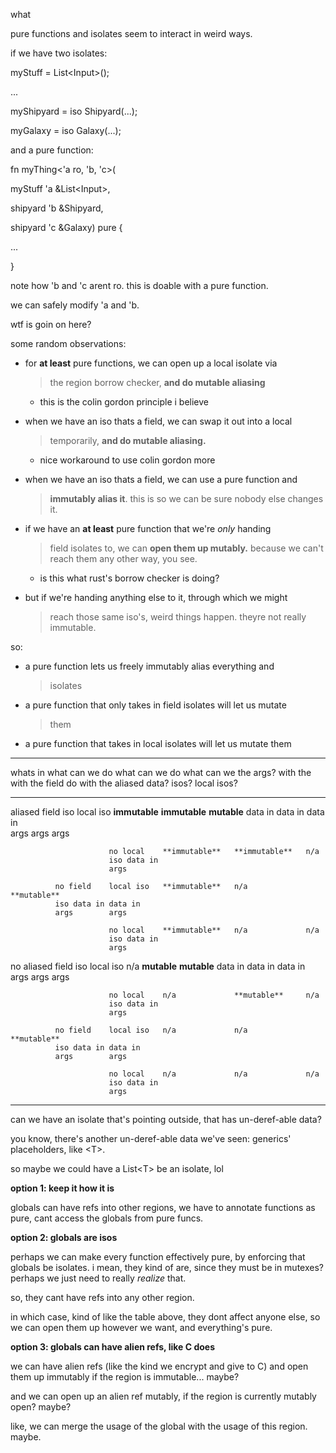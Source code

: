 what

pure functions and isolates seem to interact in weird ways.

if we have two isolates:

myStuff = List\<Input\>();

\...

myShipyard = iso Shipyard(\...);

myGalaxy = iso Galaxy(\...);

and a pure function:

fn myThing\<\'a ro, \'b, \'c\>(

myStuff \'a &List\<Input\>,

shipyard \'b &Shipyard,

shipyard \'c &Galaxy) pure {

\...

}

note how \'b and \'c arent ro. this is doable with a pure function.

we can safely modify \'a and \'b.

wtf is goin on here?

some random observations:

-   for **at least** pure functions, we can open up a local isolate via
    > the region borrow checker, **and do mutable aliasing**

    -   this is the colin gordon principle i believe

-   when we have an iso thats a field, we can swap it out into a local
    > temporarily, **and do mutable aliasing.**

    -   nice workaround to use colin gordon more

-   when we have an iso thats a field, we can use a pure function and
    > **immutably alias it**. this is so we can be sure nobody else
    > changes it.

-   if we have an **at least** pure function that we\'re *only* handing
    > field isolates to, we can **open them up mutably.** because we
    > can\'t reach them any other way, you see.

    -   is this what rust\'s borrow checker is doing?

-   but if we\'re handing anything else to it, through which we might
    > reach those same iso\'s, weird things happen. theyre not really
    > immutable.

so:

-   a pure function lets us freely immutably alias everything and
    > isolates

-   a pure function that only takes in field isolates will let us mutate
    > them

-   a pure function that takes in local isolates will let us mutate them

  ---------------------------------------------------------------------------------
  whats in                            what can we do  what can we do  what can we
  the args?                           with the        with the field  do with the
                                      aliased data?   isos?           local isos?
  ----------- ----------- ----------- --------------- --------------- -------------
  aliased     field iso   local iso   **immutable**   **immutable**   **mutable**
  data in     data in     data in                                     
  args        args        args                                        

                          no local    **immutable**   **immutable**   n/a
                          iso data in                                 
                          args                                        

              no field    local iso   **immutable**   n/a             **mutable**
              iso data in data in                                     
              args        args                                        

                          no local    **immutable**   n/a             n/a
                          iso data in                                 
                          args                                        

  no aliased  field iso   local iso   n/a             **mutable**     **mutable**
  data in     data in     data in                                     
  args        args        args                                        

                          no local    n/a             **mutable**     n/a
                          iso data in                                 
                          args                                        

              no field    local iso   n/a             n/a             **mutable**
              iso data in data in                                     
              args        args                                        

                          no local    n/a             n/a             n/a
                          iso data in                                 
                          args                                        
  ---------------------------------------------------------------------------------

can we have an isolate that\'s pointing outside, that has un-deref-able
data?

you know, there\'s another un-deref-able data we\'ve seen: generics\'
placeholders, like \<T\>.

so maybe we could have a List\<T\> be an isolate, lol

**option 1: keep it how it is**

globals can have refs into other regions, we have to annotate functions
as pure, cant access the globals from pure funcs.

**option 2: globals are isos**

perhaps we can make every function effectively pure, by enforcing that
globals be isolates. i mean, they kind of are, since they must be in
mutexes? perhaps we just need to really *realize* that.

so, they cant have refs into any other region.

in which case, kind of like the table above, they dont affect anyone
else, so we can open them up however we want, and everything\'s pure.

**option 3: globals can have alien refs, like C does**

we can have alien refs (like the kind we encrypt and give to C) and open
them up immutably if the region is immutable\... maybe?

and we can open up an alien ref mutably, if the region is currently
mutably open? maybe?

like, we can merge the usage of the global with the usage of this
region. maybe.
